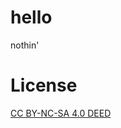 # hello
nothin'

# License
[CC BY-NC-SA 4.0 DEED](https://creativecommons.org/licenses/by-nc-sa/4.0/)
